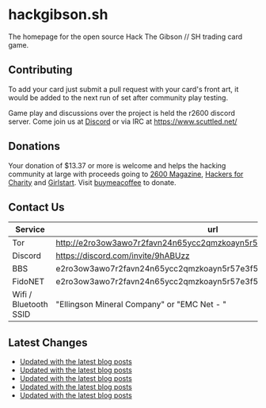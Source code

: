 # hackgibson.sh
The homepage for the open source Hack The Gibson // SH trading card game.


## Contributing

To add your card just submit a pull request with your card's front art, it would be added to the next run of set after community play testing.

Game play and discussions over the project is held the r2600 discord server. Come join us at [Discord](https://discord.com/invite/9hABUzz) or via IRC at https://www.scuttled.net/


## Donations

Your donation of $13.37 or more is welcome and helps the hacking community at large with proceeds going to [2600 Magazine](https://2600.com/), [Hackers for Charity](https://hackersforcharity.org) and [Girlstart](https://girlstart.org).  Visit [buymeacoffee](https://www.buymeacoffee.com/hackgibson.sh) to donate.


## Contact Us

Service | url
-|-
Tor | http://e2ro3ow3awo7r2favn24n65ycc2qmzkoayn5r57e3f56nvjwdcgg32ad.onion
Discord | https://discord.com/invite/9hABUzz
BBS | e2ro3ow3awo7r2favn24n65ycc2qmzkoayn5r57e3f56nvjwdcgg32ad.onion:23
FidoNET | e2ro3ow3awo7r2favn24n65ycc2qmzkoayn5r57e3f56nvjwdcgg32ad.onion:24554
Wifi / Bluetooth SSID | "Ellingson Mineral Company" or "EMC Net - <fidonet address>"

## Latest Changes
<!-- BLOG-POST-LIST:START -->
- [Updated with the latest blog posts](https://github.com/DFW2600/hackgibson.sh/commit/109b891f631af4a3e1d86f2e0cc57e65d2711361)
- [Updated with the latest blog posts](https://github.com/DFW2600/hackgibson.sh/commit/9743364f4b859a9156b67e357d4df1f63baaa039)
- [Updated with the latest blog posts](https://github.com/DFW2600/hackgibson.sh/commit/85e8c246d19251edbb75441a6ea3a2dbc6c4e550)
- [Updated with the latest blog posts](https://github.com/DFW2600/hackgibson.sh/commit/18b31c17bb513536634fd7d68626c9a1d7de21e1)
- [Updated with the latest blog posts](https://github.com/DFW2600/hackgibson.sh/commit/984e204ea5e1bd111f30f79803f9a6779caff82b)
<!-- BLOG-POST-LIST:END -->

